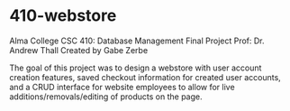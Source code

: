 # 410-webstore
Alma College CSC 410: Database Management Final Project
Prof: Dr. Andrew Thall
Created by Gabe Zerbe

The goal of this project was to design a webstore with user account creation features, saved checkout information for created user accounts, and a CRUD interface for website employees to allow for live additions/removals/editing of products on the page.
